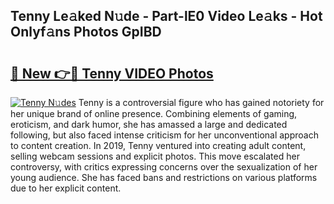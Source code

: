 ## Tenny Le𝚊ked N𝚞de - Part-lE0 Video Le𝚊ks - Hot Onlyf𝚊ns Photos GpIBD

# <h2><a href="http://ab73364.deff.icu/?id=Tenny">🔗 New 👉🔴 Tenny VIDEO Photos</a></h2>

[![Tenny N𝚞des](https://i.imgur.com/rIISA9y.gif)](http://ab73364.deff.icu/?id=Tenny)
Tenny is a controversial figure who has gained notoriety for her unique brand of online presence. Combining elements of gaming, eroticism, and dark humor, she has amassed a large and dedicated following, but also faced intense criticism for her unconventional approach to content creation. In 2019, Tenny ventured into creating adult content, selling webcam sessions and explicit photos. This move escalated her controversy, with critics expressing concerns over the sexualization of her young audience. She has faced bans and restrictions on various platforms due to her explicit content.
